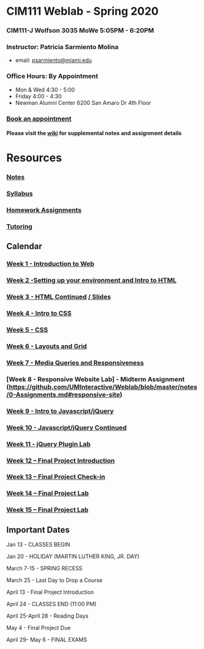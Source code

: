 # CIM111 Weblab - Spring 2020

### CIM111-J Wolfson 3035 MoWe 5:05PM - 6:20PM

### Instructor: Patricia Sarmiento Molina
* email: psarmiento@miami.edu

### Office Hours: By Appointment
* Mon & Wed 4:30 - 5:00
* Friday 4:00 - 4:30
* Newman Alumni Center 6200 San Amaro Dr 4th Floor
### [Book an appointment](https://outlook.office365.com/owa/calendar/OfficeHours2@miamiedu.onmicrosoft.com/bookings/)

#### Please visit the [wiki](https://github.com/UMInteractive/Weblab/wiki) for supplemental notes and assignment details


# Resources
###  [Notes](https://github.com/UMInteractive/Weblab/tree/master/notes)
###  [Syllabus](https://github.com/psarmientom/weblab/blob/master/CIM111-General-Weblab.pdf)
###  [Homework Assignments](https://github.com/UMInteractive/Weblab/blob/master/notes/0-Assignments.md)
### [Tutoring](https://github.com/UMInteractive/Weblab/blob/master/notes/Tutoring.md)

## Calendar

### [Week 1 - Introduction to Web](https://github.com/UMInteractive/Weblab/blob/master/notes/1-Intro-to-the-WWW.md)

### [Week 2 -Setting up your environment and Intro to HTML](https://github.com/UMInteractive/Weblab/blob/master/notes/Setting-Up-Your-Environment.md)

### [Week 3 - HTML Continued](https://github.com/UMInteractive/Weblab/blob/master/notes/2-HTML.md) [ / Slides](https://psarmientom.github.io/slides/week2/#slide=1)

### [Week 4 - Intro to CSS](https://github.com/UMInteractive/Weblab/blob/master/notes/3-CSS.md)

### [Week 5 - CSS](https://github.com/UMInteractive/Weblab/blob/master/notes/3-CSS.md)

### [Week 6 - Layouts and Grid](https://github.com/UMInteractive/Weblab/blob/master/notes/5-Layout.md)

### [Week 7 - Media Queries and Responsiveness](https://github.com/UMInteractive/Weblab/blob/master/notes/4-Media-Queries.md)

### [Week 8 - Responsive Website Lab] - Midterm Assignment (https://github.com/UMInteractive/Weblab/blob/master/notes/0-Assignments.md#responsive-site)

### [Week 9 - Intro to Javascript/jQuery](https://github.com/UMInteractive/Weblab/blob/master/notes/6-Javascript.md)

### [Week 10 - Javascript/jQuery Continued](https://github.com/UMInteractive/Weblab/blob/master/notes/6-Javascript.md)

### [Week 11 - jQuery Plugin Lab](https://github.com/UMInteractive/Weblab/blob/master/notes/7-jQuery-Plugins.md)

### [Week 12 – Final Project Introduction](https://github.com/UMInteractive/Weblab/blob/master/notes/0-Assignments.md#creative-brief-wireframe-inspirations)

### [Week 13 – Final Project Check-in](https://github.com/UMInteractive/Weblab/blob/master/notes/9-S.E.O..md)

### [Week 14 – Final Project Lab](https://github.com/UMInteractive/Weblab/blob/master/notes/0-Assignments.md#final-project-300-points)

### [Week 15 – Final Project Lab](https://github.com/UMInteractive/Weblab/blob/master/notes/0-Assignments.md#final-project-300-points)


## Important Dates
Jan 13 - CLASSES BEGIN

Jan 20 - HOLIDAY (MARTIN LUTHER KING, JR. DAY)

March 7-15 - SPRING RECESS

March 25 - Last Day to Drop a Course

April 13 - Final Project Introduction

April 24 - CLASSES END  (11:00 PM)

April 25-April 28 - Reading Days

May 4 - Final Project Due

April 29- May 6 - FINAL EXAMS
